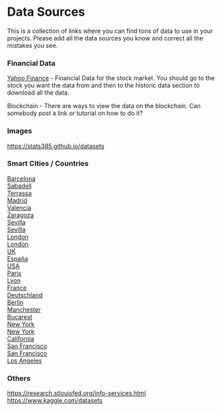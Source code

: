# Data Sources
This is a collection of links where you can find tons of data to use in your projects. Please add all the data sources you know and correct all the mistakes you see.

### Financial Data
[Yahoo Finance](https://finance.yahoo.com/) - Financial Data for the stock market. You should go to the stock you want the data from and then to the historic data section to download all the data.

Blockchain - There are ways to view the data on the blockchain. Can somebody post a link or tutorial on how to do it?

### Images
https://stats385.github.io/datasets

### Smart Cities / Countries
[Barcelona](http://opendata-ajuntament.barcelona.cat/)  
[Sabadell](http://www.sabadell.cat/ca/fitxa/19674-smartprj-ca-10)  
[Terrassa](https://opendata.terrassa.cat/)  
[Madrid](https://datos.madrid.es/portal/site/egob/)  
[Valencia](http://gobiernoabierto.valencia.es/va/)  
[Zaragoza](https://www.zaragoza.es/sede/portal/datos-abiertos/)  
[Sevilla](http://sig.urbanismosevilla.org/sevilla.art/datosabiertos/index.html)  
[Sevilla](http://datosabiertos.sevilla.org/)  
[London](https://data.london.gov.uk/)  
[London](http://www.london.ca/city-hall/open-data/Pages/default.aspx)  
[UK](https://data.gov.uk/)  
[España](http://datos.gob.es/es)  
[USA](https://www.data.gov/)  
[Paris](https://opendata.paris.fr/page/home/)  
[Lyon](https://data.grandlyon.com/)  
[France](https://www.data.gouv.fr/fr/)  
[Deutschland](https://www.govdata.de/)  
[Berlin](https://daten.berlin.de/)  
[Manchester](http://open.manchester.gov.uk/)  
[Bucarest](https://www.dyntra.org/poi/bucarest-rumania/)  
[New York](https://opendata.cityofnewyork.us/)  
[New York](https://data.ny.gov/)  
[California](https://data.ca.gov/)  
[San Francisco](https://datasf.org/opendata/)  
[San Francisco](https://data.sfgov.org/about)  
[Los Angeles](https://data.lacity.org/)  

### Others
https://research.stlouisfed.org/info-services.html  
https://www.kaggle.com/datasets
